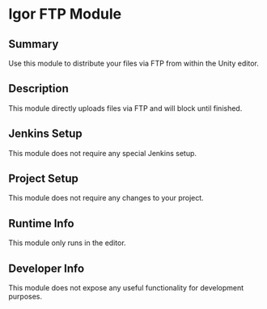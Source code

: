 Igor FTP Module
=============

## Summary

Use this module to distribute your files via FTP from within the Unity editor.

## Description

This module directly uploads files via FTP and will block until finished.

## Jenkins Setup

This module does not require any special Jenkins setup.

## Project Setup

This module does not require any changes to your project.

## Runtime Info

This module only runs in the editor.

## Developer Info

This module does not expose any useful functionality for development purposes.